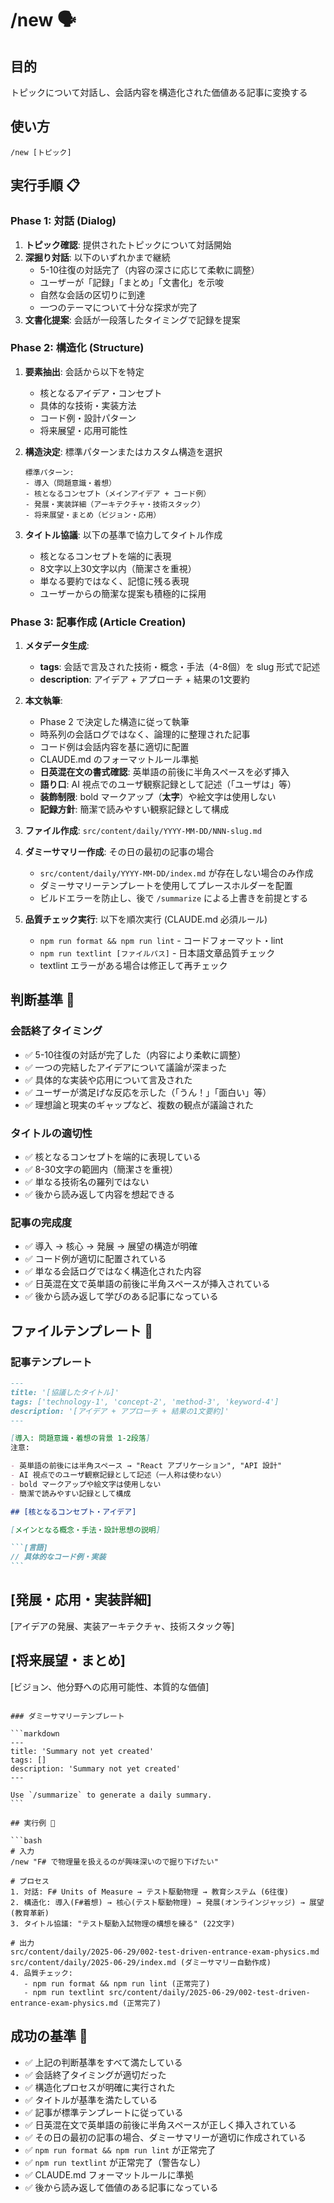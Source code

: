 # /new 🗣️

## 目的

トピックについて対話し、会話内容を構造化された価値ある記事に変換する

## 使い方

`/new [トピック]`

## 実行手順 📋

### Phase 1: 対話 (Dialog)

1. **トピック確認**: 提供されたトピックについて対話開始
2. **深掘り対話**: 以下のいずれかまで継続
   - 5-10往復の対話完了（内容の深さに応じて柔軟に調整）
   - ユーザーが「記録」「まとめ」「文書化」を示唆
   - 自然な会話の区切りに到達
   - 一つのテーマについて十分な探求が完了
3. **文書化提案**: 会話が一段落したタイミングで記録を提案

### Phase 2: 構造化 (Structure)

1. **要素抽出**: 会話から以下を特定

   - 核となるアイデア・コンセプト
   - 具体的な技術・実装方法
   - コード例・設計パターン
   - 将来展望・応用可能性

2. **構造決定**: 標準パターンまたはカスタム構造を選択

   ```
   標準パターン:
   - 導入（問題意識・着想）
   - 核となるコンセプト（メインアイデア + コード例）
   - 発展・実装詳細（アーキテクチャ・技術スタック）
   - 将来展望・まとめ（ビジョン・応用）
   ```

3. **タイトル協議**: 以下の基準で協力してタイトル作成
   - 核となるコンセプトを端的に表現
   - 8文字以上30文字以内（簡潔さを重視）
   - 単なる要約ではなく、記憶に残る表現
   - ユーザーからの簡潔な提案も積極的に採用

### Phase 3: 記事作成 (Article Creation)

1. **メタデータ生成**:

   - **tags**: 会話で言及された技術・概念・手法（4-8個）を slug 形式で記述
   - **description**: アイデア + アプローチ + 結果の1文要約

2. **本文執筆**:

   - Phase 2 で決定した構造に従って執筆
   - 時系列の会話ログではなく、論理的に整理された記事
   - コード例は会話内容を基に適切に配置
   - CLAUDE.md のフォーマットルール準拠
   - **日英混在文の書式確認**: 英単語の前後に半角スペースを必ず挿入
   - **語り口**: AI 視点でのユーザ観察記録として記述（「ユーザは」等）
   - **装飾制限**: bold マークアップ（**太字**）や絵文字は使用しない
   - **記録方針**: 簡潔で読みやすい観察記録として構成

3. **ファイル作成**: `src/content/daily/YYYY-MM-DD/NNN-slug.md`

4. **ダミーサマリー作成**: その日の最初の記事の場合

   - `src/content/daily/YYYY-MM-DD/index.md` が存在しない場合のみ作成
   - ダミーサマリーテンプレートを使用してプレースホルダーを配置
   - ビルドエラーを防止し、後で `/summarize` による上書きを前提とする

5. **品質チェック実行**: 以下を順次実行 (CLAUDE.md 必須ルール)
   - `npm run format && npm run lint` - コードフォーマット・lint
   - `npm run textlint [ファイルパス]` - 日本語文章品質チェック
   - textlint エラーがある場合は修正して再チェック

## 判断基準 🎯

### 会話終了タイミング

- ✅ 5-10往復の対話が完了した（内容により柔軟に調整）
- ✅ 一つの完結したアイデアについて議論が深まった
- ✅ 具体的な実装や応用について言及された
- ✅ ユーザーが満足げな反応を示した（「うん！」「面白い」等）
- ✅ 理想論と現実のギャップなど、複数の観点が議論された

### タイトルの適切性

- ✅ 核となるコンセプトを端的に表現している
- ✅ 8-30文字の範囲内（簡潔さを重視）
- ✅ 単なる技術名の羅列ではない
- ✅ 後から読み返して内容を想起できる

### 記事の完成度

- ✅ 導入 → 核心 → 発展 → 展望の構造が明確
- ✅ コード例が適切に配置されている
- ✅ 単なる会話ログではなく構造化された内容
- ✅ 日英混在文で英単語の前後に半角スペースが挿入されている
- ✅ 後から読み返して学びのある記事になっている

## ファイルテンプレート 📄

### 記事テンプレート

````markdown
---
title: '[協議したタイトル]'
tags: ['technology-1', 'concept-2', 'method-3', 'keyword-4']
description: '[アイデア + アプローチ + 結果の1文要約]'
---

[導入: 問題意識・着想の背景 1-2段落]
注意:

- 英単語の前後には半角スペース → "React アプリケーション", "API 設計"
- AI 視点でのユーザ観察記録として記述（一人称は使わない）
- bold マークアップや絵文字は使用しない
- 簡潔で読みやすい記録として構成

## [核となるコンセプト・アイデア]

[メインとなる概念・手法・設計思想の説明]

```[言語]
// 具体的なコード例・実装
```
````

## [発展・応用・実装詳細]

[アイデアの発展、実装アーキテクチャ、技術スタック等]

## [将来展望・まとめ]

[ビジョン、他分野への応用可能性、本質的な価値]

````

### ダミーサマリーテンプレート

```markdown
---
title: 'Summary not yet created'
tags: []
description: 'Summary not yet created'
---

Use `/summarize` to generate a daily summary.
```

## 実行例 💫

```bash
# 入力
/new "F# で物理量を扱えるのが興味深いので掘り下げたい"

# プロセス
1. 対話: F# Units of Measure → テスト駆動物理 → 教育システム (6往復)
2. 構造化: 導入(F#着想) → 核心(テスト駆動物理) → 発展(オンラインジャッジ) → 展望(教育革新)
3. タイトル協議: "テスト駆動入試物理の構想を練る" (22文字)

# 出力
src/content/daily/2025-06-29/002-test-driven-entrance-exam-physics.md
src/content/daily/2025-06-29/index.md (ダミーサマリー自動作成)
4. 品質チェック:
   - npm run format && npm run lint (正常完了)
   - npm run textlint src/content/daily/2025-06-29/002-test-driven-entrance-exam-physics.md (正常完了)
````

## 成功の基準 🎯

- ✅ 上記の判断基準をすべて満たしている
- ✅ 会話終了タイミングが適切だった
- ✅ 構造化プロセスが明確に実行された
- ✅ タイトルが基準を満たしている
- ✅ 記事が標準テンプレートに従っている
- ✅ 日英混在文で英単語の前後に半角スペースが正しく挿入されている
- ✅ その日の最初の記事の場合、ダミーサマリーが適切に作成されている
- ✅ `npm run format && npm run lint` が正常完了
- ✅ `npm run textlint` が正常完了（警告なし）
- ✅ CLAUDE.md フォーマットルールに準拠
- ✅ 後から読み返して価値のある記事になっている
